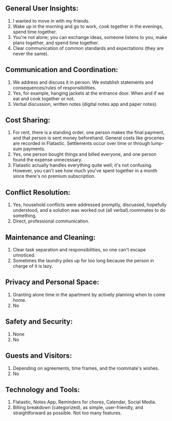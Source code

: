 ## General User Insights:
1. I wanted to move in with my friends.
2. Wake up in the morning and go to work, cook together in the evenings, spend time together.
3. You're not alone; you can exchange ideas, someone listens to you, make plans together, and spend time together.
4. Clear communication of common standards and expectations (they are never the same).

## Communication and Coordination:
1. We address and discuss it in person. We establish statements and consequences/rules of responsibilities.
2. Yes, for example, hanging jackets at the entrance door. When and if we eat and cook together or not.
3. Verbal discussion, written notes (digital notes app and paper notes).

## Cost Sharing:
1. For rent, there is a standing order, one person makes the final payment, and that person is sent money beforehand. General costs like groceries are recorded in Flatastic. Settlements occur over time or through lump-sum payments.
2. Yes, one person bought things and billed everyone, and one person found the expense unnecessary.
3. Flatastic actually handles everything quite well; it's not confusing. However, you can't see how much you've spent together in a month since there's no premium subscription.

## Conflict Resolution:
1. Yes, household conflicts were addressed promptly, discussed, hopefully understood, and a solution was worked out (all verbal).roommates to do something.
2. Direct, professional communication.

## Maintenance and Cleaning:
1. Clear task separation and responsibilities, so one can't escape unnoticed.
2. Sometimes the laundry piles up for too long because the person in charge of it is lazy.

## Privacy and Personal Space:
1.  Granting alone time in the apartment by actively planning when to come home.
2. No

## Safety and Security:
1. None
2. No

## Guests and Visitors:
1. Depending on agreements, time frames, and the roommate's wishes.
2. No

## Technology and Tools:
1. Flatastic, Notes App, Reminders for chores, Calendar, Social Media.
2. Billing breakdown (categorized), as simple, user-friendly, and straightforward as possible. Not too many features.
